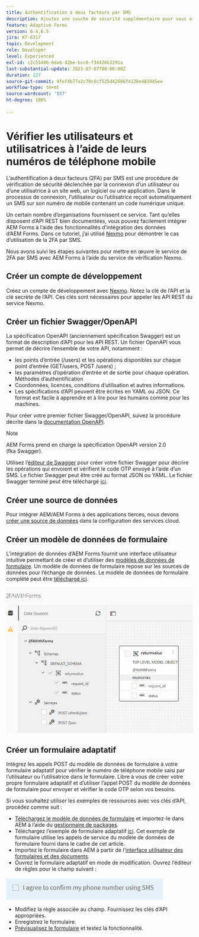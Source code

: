 ```yaml
---
title: Authentification à deux facteurs par SMS
description: Ajoutez une couche de sécurité supplémentaire pour vous aider à confirmer l’identité d’un utilisateur ou d’une utilisatrice lorsque la personne souhaite effectuer certaines activités.
feature: Adaptive Forms
version: 6.4,6.5
jira: KT-6317
topic: Development
role: Developer
level: Experienced
exl-id: c2c55406-6da6-42be-bcc0-f34426b3291a
last-substantial-update: 2021-07-07T00:00:00Z
duration: 127
source-git-commit: 9fef4b77a2c70c8cf525d42686f4120e481945ee
workflow-type: tm+mt
source-wordcount: '557'
ht-degree: 100%

---
```


# Vérifier les utilisateurs et utilisatrices à l’aide de leurs numéros de téléphone mobile

L’authentification à deux facteurs (2FA) par SMS est une procédure de vérification de sécurité déclenchée par la connexion d’un utilisateur ou d’une utilisatrice à un site web, un logiciel ou une application. Dans le processus de connexion, l’utilisateur ou l’utilisatrice reçoit automatiquement un SMS sur son numéro de mobile contenant un code numérique unique.

Un certain nombre d’organisations fournissent ce service. Tant qu’elles disposent d’API REST bien documentées, vous pouvez facilement intégrer AEM Forms à l’aide des fonctionnalités d’intégration des données d’AEM Forms. Dans ce tutoriel, j’ai utilisé [Nexmo](https://developer.nexmo.com/verify/overview) pour démontrer le cas d’utilisation de la 2FA par SMS.

Nous avons suivi les étapes suivantes pour mettre en œuvre le service de 2FA par SMS avec AEM Forms à l’aide du service de vérification Nexmo.

## Créer un compte de développement

Créez un compte de développement avec [Nexmo](https://dashboard.nexmo.com/sign-in). Notez la clé de l’API et la clé secrète de l’API. Ces clés sont nécessaires pour appeler les API REST du service Nexmo.

## Créer un fichier Swagger/OpenAPI

La spécification OpenAPI (anciennement spécification Swagger) est un format de description d’API pour les API REST. Un fichier OpenAPI vous permet de décrire l’ensemble de votre API, notamment :

* les points d’entrée (/users) et les opérations disponibles sur chaque point d’entrée (GET/users, POST /users) ;
* les paramètres d’opération d’entrée et de sortie pour chaque opération.
Méthodes d’authentification
* Coordonnées, licences, conditions d’utilisation et autres informations.
* Les spécifications d’API peuvent être écrites en YAML ou JSON. Ce format est facile à apprendre et à lire pour les humains comme pour les machines.

Pour créer votre premier fichier Swagger/OpenAPI, suivez la procédure décrite dans la [documentation OpenAPI](https://swagger.io/docs/specification/2-0/basic-structure/).

>[!NOTE]
> AEM Forms prend en charge la spécification OpenAPI version 2.0 (fka Swagger).

Utilisez l’[éditeur de Swagger](https://editor.swagger.io/) pour créer votre fichier Swagger pour décrire les opérations qui envoient et vérifient le code OTP envoyé à l’aide d’un SMS. Le fichier Swagger peut être créé au format JSON ou YAML. Le fichier Swagger terminé peut être téléchargé [ici](assets/two-factore-authentication-swagger.zip).

## Créer une source de données

Pour intégrer AEM/AEM Forms à des applications tierces, nous devons [créer une source de données](https://experienceleague.adobe.com/docs/experience-manager-learn/forms/ic-web-channel-tutorial/parttwo.html?lang=fr) dans la configuration des services cloud.

## Créer un modèle de données de formulaire

L’intégration de données d’AEM Forms fournit une interface utilisateur intuitive permettant de créer et d’utiliser des [modèles de données de formulaire](https://experienceleague.adobe.com/docs/experience-manager-65/forms/form-data-model/create-form-data-models.html?lang=fr). Un modèle de données de formulaire repose sur les sources de données pour l’échange de données.
Le modèle de données de formulaire complété peut être [téléchargé ici](assets/sms-2fa-fdm.zip).

![Modèle de données de formulaire.](assets/2FA-fdm.PNG)

## Créer un formulaire adaptatif

Intégrez les appels POST du modèle de données de formulaire à votre formulaire adaptatif pour vérifier le numéro de téléphone mobile saisi par l’utilisateur ou l’utilisatrice dans le formulaire. Libre à vous de créer votre propre formulaire adaptatif et d’utiliser l’appel POST du modèle de données de formulaire pour envoyer et vérifier le code OTP selon vos besoins.

Si vous souhaitez utiliser les exemples de ressources avec vos clés d’API, procédez comme suit :

* [Téléchargez le modèle de données de formulaire](assets/sms-2fa-fdm.zip) et importez-le dans AEM à l’aide du [gestionnaire de packages](http://localhost:4502/crx/packmgr/index.jsp).
* Téléchargez l’exemple de formulaire adaptatif [ici](assets/sms-2fa-verification-af.zip). Cet exemple de formulaire utilise les appels de service du modèle de données de formulaire fourni dans le cadre de cet article.
* Importez le formulaire dans AEM à partir de l’[interface utilisateur des formulaires et des documents](http://localhost:4502/aem/forms.html/content/dam/formsanddocuments).
* Ouvrez le formulaire adaptatif en mode de modification. Ouvrez l’éditeur de règles pour le champ suivant :

![sms-send](assets/check-sms.PNG)

* Modifiez la règle associée au champ. Fournissez les clés d’API appropriées.
* Enregistrez le formulaire.
* [Prévisualisez le formulaire](http://localhost:4502/content/dam/formsanddocuments/sms-2fa-verification/jcr:content?wcmmode=disabled) et testez la fonctionnalité.
